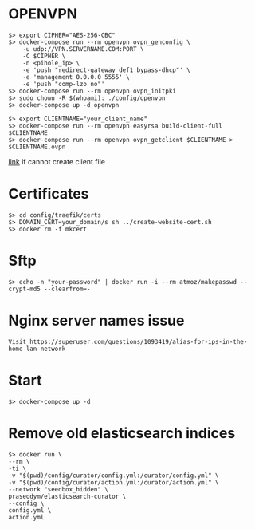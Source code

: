 # OPENVPN

    $> export CIPHER="AES-256-CBC"
    $> docker-compose run --rm openvpn ovpn_genconfig \
        -u udp://VPN.SERVERNAME.COM:PORT \
        -C $CIPHER \
        -n <pihole_ip> \
        -e 'push "redirect-gateway def1 bypass-dhcp"' \
        -e 'management 0.0.0.0 5555' \
        -e 'push "comp-lzo no"'
    $> docker-compose run --rm openvpn ovpn_initpki
    $> sudo chown -R $(whoami): ./config/openvpn
    $> docker-compose up -d openvpn

    $> export CLIENTNAME="your_client_name"
    $> docker-compose run --rm openvpn easyrsa build-client-full $CLIENTNAME
    $> docker-compose run --rm openvpn ovpn_getclient $CLIENTNAME > $CLIENTNAME.ovpn

[link](https://github.com/kylemanna/docker-openvpn/issues/496) if cannot create client file

# Certificates

    $> cd config/traefik/certs
    $> DOMAIN_CERT=your_domain/s sh ../create-website-cert.sh
    $> docker rm -f mkcert

# Sftp

    $> echo -n "your-password" | docker run -i --rm atmoz/makepasswd --crypt-md5 --clearfrom=-

# Nginx server names issue

    Visit https://superuser.com/questions/1093419/alias-for-ips-in-the-home-lan-network
# Start

    $> docker-compose up -d

# Remove old elasticsearch indices
    $> docker run \
    --rm \
    -ti \
    -v "$(pwd)/config/curator/config.yml:/curator/config.yml" \
    -v "$(pwd)/config/curator/action.yml:/curator/action.yml" \
    --network "seedbox_hidden" \
    praseodym/elasticsearch-curator \
    --config \
    config.yml \
    action.yml
